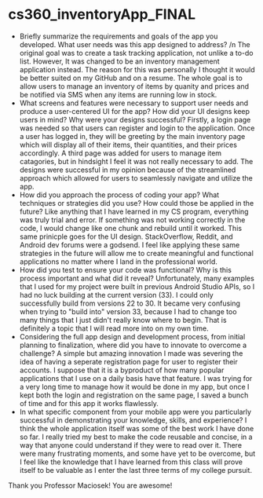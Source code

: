 # cs360_inventoryApp_FINAL
- Briefly summarize the requirements and goals of the app you developed. What user needs was this app designed to address?
/n The original goal was to create a task tracking application, not unlike a to-do list. However, It was changed to be an inventory management application instead. The reason for this was personally I thought it would be better suited on my GitHub and on a resume. The whole goal is to allow users to manage an inventory of items by quanity and prices and be notified via SMS when any items are running low in stock.
- What screens and features were necessary to support user needs and produce a user-centered UI for the app? How did your UI designs keep users in mind? Why were your designs successful?
Firstly, a login page was needed so that users can register and login to the application. Once a user has logged in, they will be greeting by the main inventory page which will display all of their items, their quantities, and their prices accordingly. A third page was added for users to manage item catagories, but in hindsight I feel it was not really necessary to add. The designs were successful in my opinion because of the streamlined approach which allowed for users to seamlessly navigate and utilize the app.
- How did you approach the process of coding your app? What techniques or strategies did you use? How could those be applied in the future?
Like anything that I have learned in my CS program, everything was truly trial and error. If something was not working correctly in the code, I would change like one chunk and rebuild until it worked. This same prinicple goes for the UI design. StackOverflow, Reddit, and Android dev forums were a godsend. I feel like applying these same strategies in the future will allow me to create meaningful and functional applications no matter where I land in the professional world.
- How did you test to ensure your code was functional? Why is this process important and what did it reveal?
Unfortunately, many examples that I used for my project were built in previous Android Studio APIs, so I had no luck building at the current version (33). I could only successfully build from versions 22 to 30. It became very confusing when trying to "build into" version 33, because I had to change too many things that I just didn't really know where to begin. That is definitely a topic that I will read more into on my own time.
- Considering the full app design and development process, from initial planning to finalization, where did you have to innovate to overcome a challenge?
A simple but amazing innovation I made was severing the idea of having a seperate registration page for user to register their accounts. I suppose that it is a byproduct of how many popular applications that I use on a daily basis have that feature. I was trying for a very long time to manage how it would be done in my app, but once I kept both the login and registration on the same page, I saved a bunch of time and for this app it works flawlessly.
- In what specific component from your mobile app were you particularly successful in demonstrating your knowledge, skills, and experience?
I think the whole application itself was some of the best work I have done so far. I really tried my best to make the code reusable and concise, in a way that anyone could understand if they were to read over it. There were many frustrating moments, and some have yet to be overcome, but I feel like the knowledge that I have learned from this class will prove itself to be valuable as I enter the last three terms of my college pursuit.

Thank you Professor Maciosek! You are awesome!
